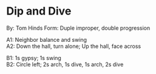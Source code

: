 # Dip and Dive
By: Tom Hinds
Form: Duple improper, double progression

A1: Neighbor balance and swing  
A2: Down the hall, turn alone; Up the hall, face across

B1: 1s gypsy; 1s swing  
B2: Circle left; 2s arch, 1s dive, 1s arch, 2s dive
